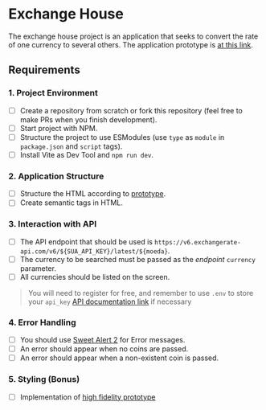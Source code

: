 # Exchange House

The exchange house project is an application that seeks to convert the rate of one currency to several others.
The application prototype is [at this link](https://www.figma.com/file/H3gBEiF0F94VESCGx9DD17/Casa-de-C%C3%A2mbio?node-id=0%3A1).

## Requirements

### 1. Project Environment

- [ ] Create a repository from scratch or fork this repository (feel free to make PRs when you finish development).
- [ ] Start project with NPM.
- [ ] Structure the project to use ESModules (use `type` as `module` in `package.json` and `script` tags).
- [ ] Install Vite as Dev Tool and `npm run dev`.

### 2. Application Structure

- [ ] Structure the HTML according to [prototype](https://www.figma.com/file/H3gBEiF0F94VESCGx9DD17/Casa-de-C%C3%A2mbio?node-id=0%3A1).
- [ ] Create semantic tags in HTML.

### 3. Interaction with API

- [ ] The API endpoint that should be used is `https://v6.exchangerate-api.com/v6/${SUA_API_KEY}/latest/${moeda}`.
- [ ] The currency to be searched must be passed as the _endpoint_ `currency` parameter.
- [ ] All currencies should be listed on the screen.

> You will need to register for free, and remember to use `.env` to store your `api_key`
> [API documentation link](https://www.exchangerate-api.com/docs/overview) if necessary

### 4. Error Handling

- [ ] You should use [Sweet Alert 2](https://sweetalert2.github.io/) for Error messages.
- [ ] An error should appear when no coins are passed.
- [ ] An error should appear when a non-existent coin is passed.

### 5. Styling (Bonus)

- [ ] Implementation of [high fidelity prototype](https://www.figma.com/file/H3gBEiF0F94VESCGx9DD17/Casa-de-C%C3%A2mbio?node-id=0%3A1)
